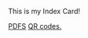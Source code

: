 This is my Index Card!

<a href="https://havenfire.github.io/folder/b-card-1010.pdf" target="_blank">PDFS</a>
<a href="username.github.io/folder/document.pdf" target="_blank">QR codes.</a>
